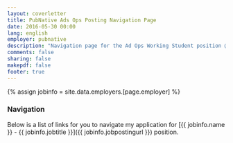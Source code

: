 ```yaml
---
layout: coverletter
title: PubNative Ads Ops Posting Navigation Page
date: 2016-05-30 00:00
lang: english
employer: pubnative
description: "Navigation page for the Ad Ops Working Student position @ PubNative."
comments: false
sharing: false
makepdf: false
footer: true
---
```

{% assign jobinfo = site.data.employers.[page.employer] %}
### Navigation

Below is a list of links for you to navigate my application for [{{ jobinfo.name }} - {{ jobinfo.jobtitle }}]({{ jobinfo.jobpostingurl }}) position.
